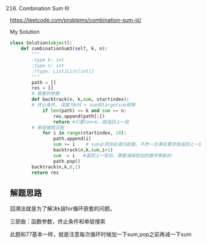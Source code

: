 ## 
216. Combination Sum III

https://leetcode.com/problems/combination-sum-iii/

My Solution

```python
class Solution(object):
    def combinationSum3(self, k, n):
        """
        :type k: int
        :type n: int
        :rtype: List[List[int]]
        """
        path = []
        res = []
        # 需要的参数
        def backtrack(n, k,sum, startindex):
        # 终止条件, 深度为k时 + sum和targetsum相等
            if len(path) == k and sum == n:
                res.append(path[:])
                return #只要len=k，就返回上一层
        # 单层搜索过程
            for i in range(startindex, 10):
                path.append(i)
                sum += i    # sum必须加在递归前面，不然一旦满足要求就返回上一层了
                backtrack(n,k,sum,i+1)
                sum -= i   #返回上一层后，需要减掉刚加的数字换新的
                path.pop()
        backtrack(n,k,0,1)
        return res      
```
## 解题思路
回溯法就是为了解决k层for循环嵌套的问题。

三部曲：函数参数，终止条件和单层搜索

此题和77基本一样，就是注意每次循环时候加一下sum,pop之前再减一下sum
